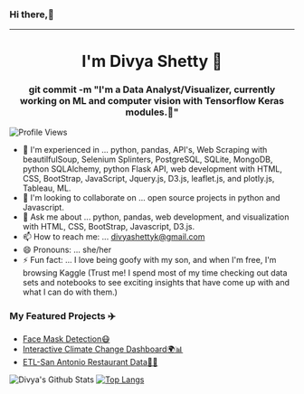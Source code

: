 ### Hi there,👋
<hr/>
<h1 align='center'>I'm Divya Shetty 👋</h1>
<h3 align="center">git commit -m "I'm a Data Analyst/Visualizer, currently working on ML and computer vision with Tensorflow Keras modules.🔭"</h3>

![Profile Views](https://komarev.com/ghpvc/?username=divya-gh)

- 🌱 I'm experienced in ... python, pandas, API's, Web Scraping with beautilfulSoup, Selenium Splinters, PostgreSQL, SQLite, MongoDB, python SQLAlchemy, python Flask API, web development with HTML, CSS, BootStrap, JavaScript, Jquery.js, D3.js, leaflet.js, and plotly.js, Tableau, ML.
- 👯 I'm looking to collaborate on ... open source projects in python and Javascript.
- 💬 Ask me about ... python, pandas, web development, and visualization with HTML, CSS, BootStrap, Javascript, D3.js.
- 📫 How to reach me: ... divyashettyk@gmail.com
- 😄 Pronouns: ... she/her
- ⚡ Fun fact: ... I love being goofy with my son, and when I'm free, I'm browsing Kaggle (Trust me! I spend most of my time checking out data sets and notebooks to see exciting insights that have come up with and what I can do with them.)

### My Featured Projects ✈️
- [Face Mask Detection😷](https://github.com/divya-gh/Face_Mask_Detection.git)
- [Interactive Climate Change Dashboard🌍📊](https://github.com/divya-gh/Climate-Interactive-Dashboard.git)
- [ETL-San Antonio Restaurant Data🍄🥦](https://github.com/shechter430/ETL_project.git)


![Divya's Github Stats](https://github-readme-stats.vercel.app/api?username=divya-gh&show_icons=true)
[![Top Langs](https://github-readme-stats.vercel.app/api/top-langs/?username=divya-gh&layout=compact)](https://github.com/divya-gh)
